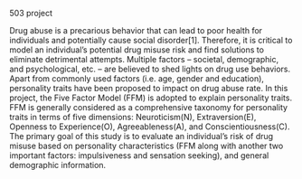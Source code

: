 503 project

Drug abuse is a precarious behavior that can lead to poor health for individuals and potentially cause social 
disorder[1]. Therefore, it is critical to model an individual’s potential drug misuse risk and find solutions
to eliminate detrimental attempts. Multiple factors – societal, demographic, and psychological, etc. – are
believed to shed lights on drug use behaviors. Apart from commonly used factors (i.e. age, gender and
education), personality traits have been proposed to impact on drug abuse rate. In this project, the Five
Factor Model (FFM) is adopted to explain personality traits. FFM is generally considered as a comprehensive
taxonomy for personality traits in terms of five dimensions: Neuroticism(N), Extraversion(E), Openness to
Experience(O), Agreeableness(A), and Conscientiousness(C).
The primary goal of this study is to evaluate an individual’s risk of drug misuse based on personality
characteristics (FFM along with another two important factors: impulsiveness and sensation seeking), and
general demographic information.
